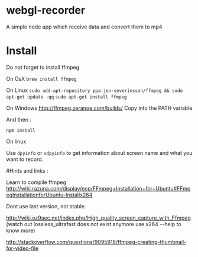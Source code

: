 webgl-recorder
==============

A simple node app which receive data and convert them to mp4

Install
==============

Do not forget to install ffmpeg

On OsX
`brew install ffmpeg`

On Linux
`sudo add-apt-repository ppa:jon-severinsson/ffmpeg && sudo apt-get update -qq`
`sudo apt-get install ffmpeg`

On Windows
http://ffmpeg.zeranoe.com/builds/
Copy into the PATH variable

And then :

`npm install`

On linux

Use `dpyinfo` or `xdpyinfo` to get information about screen name and what you want to record.

#Hints and links : 

Learn to compile ffmpeg 
http://wiki.razuna.com/display/ecp/FFmpeg+Installation+for+Ubuntu#FFmpegInstallationforUbuntu-Installx264

Dont use last version, not stable.

http://wiki.oz9aec.net/index.php/High_quality_screen_capture_with_Ffmpeg (watch out lossless_ultrafast does not exist anymore use x264 --help to know more)

http://stackoverflow.com/questions/9095918/ffmpeg-creating-thumbnail-for-video-file
